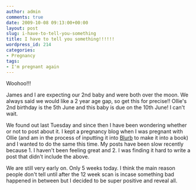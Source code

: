 ```yaml
---
author: admin
comments: true
date: 2009-10-08 09:13:00+00:00
layout: post
slug: i-have-to-tell-you-something
title: I have to tell you something!!!!!!
wordpress_id: 214
categories:
- Pregnancy
tags:
- I'm pregnant again
---
```


Woohoo!!!


James and I are expecting our 2nd baby and were both over the moon. We always said we would like a 2 year age gap, so get this for precise!! Ollie's 2nd birthday is the 5th June and this baby is due on the 10th June! I can't wait.

We found out last Tuesday and since then I have been wondering whether or not to post about it. I kept a pregnancy blog when I was pregnant with Ollie (and am in the process of inputting it into [Blurb](http://blurb.co.uk/) to make it into a book) and I wanted to do the same this time. My posts have been slow recently because 1. I haven't been feeling great and 2. I was finding it hard to write a post that didn't include the above.

We are still very early on. Only 5 weeks today. I think the main reason people don't tell until after the 12 week scan is incase something bad happened in between but I decided to be super positive and reveal all.
